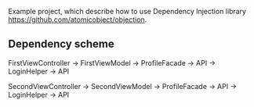 Example project, which describe how to use Dependency Injection library https://github.com/atomicobject/objection.

## Dependency scheme

FirstViewController 	→ FirstViewModel 	→ ProfileFacade	→ API
											→ LoginHelper	→ API

SecondViewController 	→ SecondViewModel 	→ ProfileFacade	→ API
											→ LoginHelper	→ API